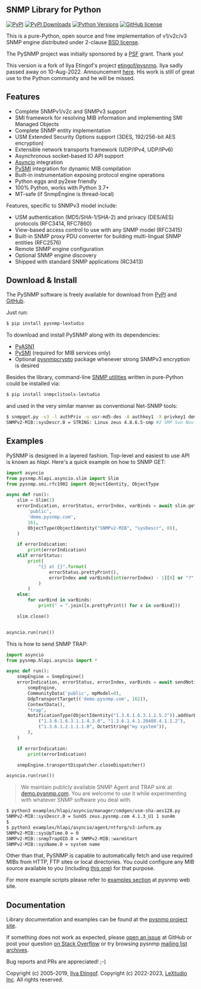 
SNMP Library for Python
-----------------------

[![PyPI](https://img.shields.io/pypi/v/pysnmp-lextudio.svg)](https://pypi.python.org/pypi/pysnmp-lextudio)
[![PyPI Downloads](https://img.shields.io/pypi/dd/pysnmp-lextudio)](https://pypi.python.org/pypi/pysnmp-lextudio/)
[![Python Versions](https://img.shields.io/pypi/pyversions/pysnmp-lextudio.svg)](https://pypi.python.org/pypi/pysnmp-lextudio/)
[![GitHub license](https://img.shields.io/badge/license-BSD-blue.svg)](https://raw.githubusercontent.com/lextudio/pysnmp/master/LICENSE.rst)

This is a pure-Python, open source and free implementation of v1/v2c/v3
SNMP engine distributed under 2-clause [BSD license](https://www.pysnmp.com/pysnmp/license.html).

The PySNMP project was initially sponsored by a [PSF](http://www.python.org/psf/) grant.
Thank you!

This version is a fork of Ilya Etingof's project [etingof/pysnmp](https://github.com/etingof/pysnmp). Ilya sadly passed away on 10-Aug-2022. Announcement [here](https://lists.openstack.org/pipermail/openstack-discuss/2022-August/030062.html).  His work is still of great use to the Python community and he will be missed.

Features
--------

* Complete SNMPv1/v2c and SNMPv3 support
* SMI framework for resolving MIB information and implementing SMI
  Managed Objects
* Complete SNMP entity implementation
* USM Extended Security Options support (3DES, 192/256-bit AES encryption)
* Extensible network transports framework (UDP/IPv4, UDP/IPv6)
* Asynchronous socket-based IO API support
* [Asyncio](https://docs.python.org/3/library/asyncio.html) integration
* [PySMI](https://www.pysnmp.com/pysmi/) integration for dynamic MIB compilation
* Built-in instrumentation exposing protocol engine operations
* Python eggs and py2exe friendly
* 100% Python, works with Python 3.7+
* MT-safe (if SnmpEngine is thread-local)

Features, specific to SNMPv3 model include:

* USM authentication (MD5/SHA-1/SHA-2) and privacy (DES/AES) protocols (RFC3414, RFC7860)
* View-based access control to use with any SNMP model (RFC3415)
* Built-in SNMP proxy PDU converter for building multi-lingual
  SNMP entities (RFC2576)
* Remote SNMP engine configuration
* Optional SNMP engine discovery
* Shipped with standard SNMP applications (RC3413)


Download & Install
------------------

The PySNMP software is freely available for download from [PyPI](https://pypi.python.org/pypi/pysnmp-lextudio)
and [GitHub](https://github.com/lextudio/pysnmp.git).

Just run:

```bash
$ pip install pysnmp-lextudio
```

To download and install PySNMP along with its dependencies:

<!-- Need to find an alternate location for the links to pysnmp.com -->
* [PyASN1](https://pyasn1.readthedocs.io)
* [PySMI](https://www.pysnmp.com/pysmi/) (required for MIB services only)
* Optional [pysnmpcrypto](https://github.com/etingof/pysnmpcrypto) package
  whenever strong SNMPv3 encryption is desired

Besides the library, command-line [SNMP utilities](https://github.com/lextudio/snmpclitools)
written in pure-Python could be installed via:

```bash
$ pip install snmpclitools-lextudio
```

and used in the very similar manner as conventional Net-SNMP tools:

```bash
$ snmpget.py -v3 -l authPriv -u usr-md5-des -A authkey1 -X privkey1 demo.pysnmp.com sysDescr.0
SNMPv2-MIB::sysDescr.0 = STRING: Linux zeus 4.8.6.5-smp #2 SMP Sun Nov 13 14:58:11 CDT 2016 i686
```

Examples
--------

PySNMP is designed in a layered fashion. Top-level and easiest to use API is known as
*hlapi*. Here's a quick example on how to SNMP GET:

```python
import asyncio
from pysnmp.hlapi.asyncio.slim import Slim
from pysnmp.smi.rfc1902 import ObjectIdentity, ObjectType

async def run():
    slim = Slim(1)
    errorIndication, errorStatus, errorIndex, varBinds = await slim.get(
        'public',
        'demo.pysnmp.com',
        161,
        ObjectType(ObjectIdentity("SNMPv2-MIB", "sysDescr", 0)),
    )

    if errorIndication:
        print(errorIndication)
    elif errorStatus:
        print(
            "{} at {}".format(
                errorStatus.prettyPrint(),
                errorIndex and varBinds[int(errorIndex) - 1][0] or "?",
            )
        )
    else:
        for varBind in varBinds:
            print(" = ".join([x.prettyPrint() for x in varBind]))

    slim.close()


asyncio.run(run())
```

This is how to send SNMP TRAP:

```python
import asyncio
from pysnmp.hlapi.asyncio import *

async def run():
    snmpEngine = SnmpEngine()
    errorIndication, errorStatus, errorIndex, varBinds = await sendNotification(
        snmpEngine,
        CommunityData('public', mpModel=0),
        UdpTransportTarget(('demo.pysnmp.com', 162)),
        ContextData(),
        "trap",
        NotificationType(ObjectIdentity("1.3.6.1.6.3.1.1.5.2")).addVarBinds(
            ("1.3.6.1.6.3.1.1.4.3.0", "1.3.6.1.4.1.20408.4.1.1.2"),
            ("1.3.6.1.2.1.1.1.0", OctetString("my system")),
        ),
    )

    if errorIndication:
        print(errorIndication)

    snmpEngine.transportDispatcher.closeDispatcher()

asyncio.run(run())
```

> We maintain publicly available SNMP Agent and TRAP sink at
> [demo.pysnmp.com](https://www.pysnmp.com/snmpsim/public-snmp-agent-simulator.html). You are
> welcome to use it while experimenting with whatever SNMP software you deal with.

```bash
$ python3 examples/hlapi/asyncio/manager/cmdgen/usm-sha-aes128.py
SNMPv2-MIB::sysDescr.0 = SunOS zeus.pysnmp.com 4.1.3_U1 1 sun4m
$
$ python3 examples/hlapi/asyncio/agent/ntforg/v3-inform.py
SNMPv2-MIB::sysUpTime.0 = 0
SNMPv2-MIB::snmpTrapOID.0 = SNMPv2-MIB::warmStart
SNMPv2-MIB::sysName.0 = system name
```

Other than that, PySNMP is capable to automatically fetch and use required MIBs from HTTP, FTP sites
or local directories. You could configure any MIB source available to you (including
[this one](https://github.com/lextudio/mibs.snmplabs.com/tree/master/asn1)) for that purpose.

For more example scripts please refer to [examples section](https://www.pysnmp.com/pysnmp/examples/index.html#high-level-snmp)
at pysnmp web site.

Documentation
-------------

Library documentation and examples can be found at the [pysnmp project site](https://www.pysnmp.com/pysnmp/).

If something does not work as expected, please
[open an issue](https://github.com/lextudio/pysnmp/issues) at GitHub or
post your question [on Stack Overflow](http://stackoverflow.com/questions/ask) or try browsing pysnmp
[mailing list archives](https://sourceforge.net/p/pysnmp/mailman/pysnmp-users/).

Bug reports and PRs are appreciated! ;-)

Copyright (c) 2005-2019, [Ilya Etingof](https://lists.openstack.org/pipermail/openstack-discuss/2022-August/030062.html).
Copyright (c) 2022-2023, [LeXtudio Inc](mailto:support@lextudio.com).
All rights reserved.
